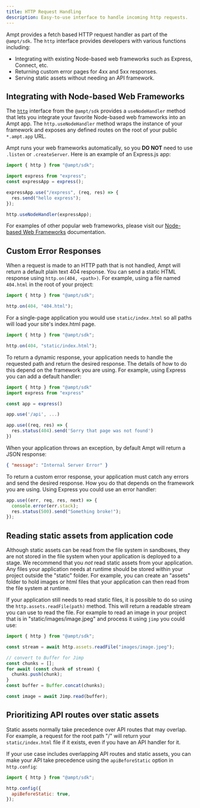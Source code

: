 ```yaml
---
title: HTTP Request Handling
description: Easy-to-use interface to handle incoming http requests.
---
```


Ampt provides a fetch based HTTP request handler as part of the `@ampt/sdk`. The `http` interface provides developers with various functions including:

- Integrating with existing Node-based web frameworks such as Express, Connect, etc.
- Returning custom error pages for 4xx and 5xx responses.
- Serving static assets without needing an API framework.

## Integrating with Node-based Web Frameworks

The [`http`](/docs/http) interface from the `@ampt/sdk` provides a `useNodeHandler` method that lets you integrate your favorite Node-based web frameworks into an Ampt app. The `http.useNodeHandler` method wraps the instance of your framework and exposes any defined routes on the root of your public `*.ampt.app` URL.

Ampt runs your web frameworks automatically, so you **DO NOT** need to use `.listen` or `.createServer`. Here is an example of an Express.js app:

```javascript title=Express.js example, copy=false
import { http } from "@ampt/sdk";

import express from "express";
const expressApp = express();

expressApp.use("/express", (req, res) => {
  res.send("hello express");
});

http.useNodeHandler(expressApp);
```

For examples of other popular web frameworks, please visit our [Node-based Web Frameworks](/docs/frameworks/node-based/) documentation.

## Custom Error Responses

When a request is made to an HTTP path that is not handled, Ampt will return a default plain text 404 response. You can send a static HTML response using `http.on(404, <path>)`. For example, using a file named `404.html` in the root of your project:

```javascript
import { http } from "@ampt/sdk";

http.on(404, "404.html");
```

For a single-page application you would use `static/index.html` so all paths will load your site's index.html page.

```javascript
import { http } from "@ampt/sdk";

http.on(404, "static/index.html");
```

To return a dynamic response, your application needs to handle the requested path and return the desired response. The details of how to do this depend on the framework you are using. For example, using Express you can add a default handler:

```javascript
import { http } from "@ampt/sdk"
import express from "express"

const app = express()

app.use('/api', ...)

app.use((req, res) => {
  res.status(404).send('Sorry that page was not found')
})
```

When your application throws an exception, by default Ampt will return a JSON response:

```json header=false
{ "message": "Internal Server Error" }
```

To return a custom error response, your application must catch any errors and send the desired response. How you do that depends on the framework you are using. Using Express you could use an error handler:

```javascript
app.use((err, req, res, next) => {
  console.error(err.stack);
  res.status(500).send("Something broke!");
});
```

## Reading static assets from application code

Although static assets can be read from the file system in sandboxes, they are not stored in the file system when your application is deployed to a stage. We recommend that you _not_ read static assets from your application. Any files your application needs at runtime should be stored within your project outside the "static" folder. For example, you can create an "assets" folder to hold images or html files that your application can then read from the file system at runtime.

If your application still needs to read static files, it is possible to do so using the `http.assets.readFile(path)` method. This will return a readable stream you can use to read the file. For example to read an image in your project that is in "static/images/image.jpeg" and process it using `jimp` you could use:

```javascript
import { http } from "@ampt/sdk";

const stream = await http.assets.readFile("images/image.jpeg");

// convert to Buffer for Jimp
const chunks = [];
for await (const chunk of stream) {
  chunks.push(chunk);
}
const buffer = Buffer.concat(chunks);

const image = await Jimp.read(buffer);
```

## Prioritizing API routes over static assets

Static assets normally take precedence over API routes that may overlap. For example, a request for the root path "/" will return your `static/index.html` file if it exists, even if you have an API handler for it.

If your use case includes overlapping API routes and static assets, you can make your API take precedence using the `apiBeforeStatic` option in `http.config`:

```javascript
import { http } from "@ampt/sdk";

http.config({
  apiBeforeStatic: true,
});
```
